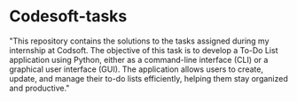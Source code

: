 # Codesoft-tasks
"This repository contains the solutions to the tasks assigned during my internship at Codsoft. The objective of this task is to develop a To-Do List application using Python, either as a command-line interface (CLI) or a graphical user interface (GUI). The application allows users to create, update, and manage their to-do lists efficiently, helping them stay organized and productive."
